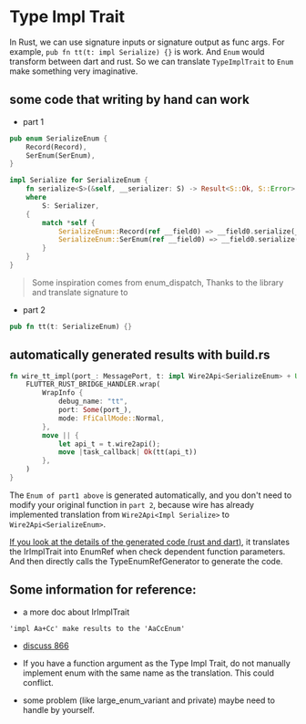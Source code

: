 # Type Impl Trait

In Rust, we can use signature inputs or signature output as func args.
For example, `pub fn tt(t: impl Serialize) {}` is work.
And `Enum` would transform between dart and rust. So we can translate `TypeImplTrait` to `Enum` make something very imaginative.

## some code that writing by hand can work

  + part 1
  ```rs
  pub enum SerializeEnum {
      Record(Record),
      SerEnum(SerEnum),
  }

  impl Serialize for SerializeEnum {
      fn serialize<S>(&self, __serializer: S) -> Result<S::Ok, S::Error>
      where
          S: Serializer,
      {
          match *self {
              SerializeEnum::Record(ref __field0) => __field0.serialize(__serializer),
              SerializeEnum::SerEnum(ref __field0) => __field0.serialize(__serializer),
          }
      }
  }
  ```
  > Some inspiration comes from enum_dispatch, Thanks to the library
and translate signature to 
  + part 2
  ```rs
  pub fn tt(t: SerializeEnum) {}
  ```


## automatically generated results with build.rs
```rs
fn wire_tt_impl(port_: MessagePort, t: impl Wire2Api<SerializeEnum> + UnwindSafe) {
    FLUTTER_RUST_BRIDGE_HANDLER.wrap(
        WrapInfo {
            debug_name: "tt",
            port: Some(port_),
            mode: FfiCallMode::Normal,
        },
        move || {
            let api_t = t.wire2api();
            move |task_callback| Ok(tt(api_t))
        },
    )
}
```
The `Enum of part1 above` is generated automatically, and you don't need to modify your original function in `part 2`, because wire has already implemented translation from `Wire2Api<Impl Serialize>` to `Wire2Api<SerializeEnum>`.

[If you look at the details of the generated code (rust and dart)](https://github.com/huang12zheng/flutter_rust_bridge/blob/51d2d7bedc6a99493bb8b77a84d0d4a82488e650/frb_codegen/src/ir/file.rs),
it translates the IrImplTrait into EnumRef when check dependent function parameters. And then directly calls the TypeEnumRefGenerator to generate the code.


## Some information for reference:
* a more doc about IrImplTrait
```
'impl Aa+Cc' make results to the 'AaCcEnum'
```

- [discuss 866](https://github.com/fzyzcjy/flutter_rust_bridge/discussions/866)

* If you have a function argument as the Type Impl Trait, do not manually implement enum with the same name as the translation. This could conflict.

* some problem (like large_enum_variant and private) maybe need to handle by yourself.